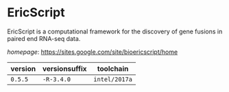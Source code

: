 # EricScript

EricScript is a computational framework for the discovery of gene fusions in paired end RNA-seq data.

*homepage*: <https://sites.google.com/site/bioericscript/home>

version | versionsuffix | toolchain
--------|---------------|----------
``0.5.5`` | ``-R-3.4.0`` | ``intel/2017a``
